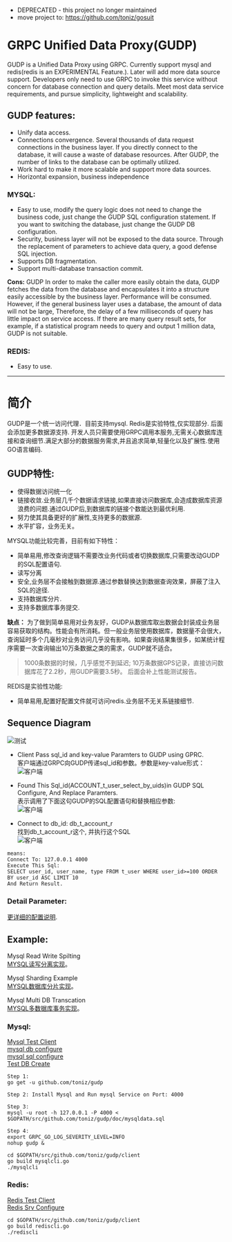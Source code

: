* DEPRECATED - this project no longer maintained 
* move project to: https://github.com/toniz/gosuit


# GRPC Unified Data Proxy(GUDP)
GUDP is a Unified Data Proxy using GRPC. Currently support mysql and redis(redis is an EXPERIMENTAL Feature.). Later will add more data source support. Developers only need to use GRPC to invoke this service without concern for database connection and query details. Meet most data service requirements, and pursue simplicity, lightweight and scalability. 

## GUDP features:
* Unify data access.
* Connections convergence. Several thousands of data request connections in the business layer. If you directly connect to the database, it will cause a waste of database resources. After GUDP, the number of links to the database can be optimally utilized.
* Work hard to make it more scalable and support more data sources.
* Horizontal expansion, business independence
### MYSQL:
* Easy to use, modify the query logic does not need to change the business code, just change the GUDP SQL configuration statement. If you want to switching the database, just change the GUDP DB configuration.
* Security, business layer will not be exposed to the data source. Through the replacement of parameters to achieve data query, a good defense SQL injection.
* Supports DB fragmentation.
* Support multi-database transaction commit.

**Cons:** GUDP In order to make the caller more easily obtain the data, GUDP fetches the data from the database and encapsulates it into a structure easily accessible by the business layer. Performance will be consumed. However, if the general business layer uses a database, the amount of data will not be large,  Therefore, the delay of a few milliseconds of query has little impact on service access. If there are many query result sets, for example, if a statistical program needs to query and output 1 million data, GUDP is not suitable.

### REDIS:
* Easy to use.   

___

# 简介
GUDP是一个统一访问代理．目前支持mysql. Redis是实验特性,仅实现部分. 后面会添加更多数据源支持.
开发人员只需要使用GRPC调用本服务,无需关心数据库连接和查询细节.满足大部分的数据服务需求,并且追求简单,轻量化以及扩展性.使用GO语言编码.
## GUDP特性:
* 使得数据访问统一化
* 链接收敛.业务层几千个数据请求链接,如果直接访问数据库,会造成数据库资源浪费的问题.通过GUDP后,到数据库的链接个数能达到最优利用.
* 努力使其具备更好的扩展性,支持更多的数据源.
* 水平扩容，业务无关。

MYSQL功能比较完善，目前有如下特性：
* 简单易用,修改查询逻辑不需要改业务代码或者切换数据库,只需要改动GUDP的SQL配置语句.
* 读写分离
* 安全,业务层不会接触到数据源.通过参数替换达到数据查询效果，屏蔽了注入SQL的途径.
* 支持数据库分片.  
* 支持多数据库事务提交.  

**缺点：**
为了做到简单易用对业务友好，GUDP从数据库取出数据会封装成业务层容易获取的结构。性能会有所消耗。但一般业务层使用数据库，数据量不会很大，查询延时多个几毫秒对业务访问几乎没有影响。如果查询结果集很多，如某统计程序需要一次查询输出10万条数据之类的需求，GUDP就不适合。

> 1000条数据的时候，几乎感觉不到延迟;
> 10万条数据GPS记录，直接访问数据库花了2.2秒，用GUDP需要3.5秒。
> 后面会补上性能测试报告。

REDIS是实验性功能:
* 简单易用,配置好配置文件就可访问redis.业务层不无关系链接细节.


## Sequence Diagram
![测试](/doc/uml/uml.png)

* Client Pass sql_id and key-value Paramters to GUDP using GPRC.    
客户端通过GRPC向GUDP传递sql_id和参数。参数是key-value形式：  
![客户端](/doc/pic/p1.png)   

* Found This Sql_id(ACCOUNT_t_user_select_by_uids)in GUDP SQL Configure, And Replace Paramters.  
表示调用了下面这句GUDP的SQL配置语句和替换相应参数:  
![客户端](/doc/pic/p3.png)  

* Connect to db_id: db_t_account_r   
找到db_t_account_r这个, 并执行这个SQL  
![客户端](/doc/pic/p2.png)  


```
means:
Connect To: 127.0.0.1 4000 
Execute This Sql:
SELECT user_id, user_name, type FROM t_user WHERE user_id>=100 ORDER BY user_id ASC LIMIT 10 
And Return Result.
```

### Detail Parameter:
[更详细的配置说明](doc/mysql_parameter.md).  

## Example:
Mysql Read Write Spilting  
[MYSQL读写分离实现](doc/mysql_read_write_splitting.md)。 

Mysql Sharding Example  
[MYSQL数据库分片实现](doc/mysql_db_sharding.md)。 

Mysql Multi DB Transcation  
[MYSQL多数据库事务实现](doc/mysql_multi_db_transaction.md)。 


### Mysql:
[Mysql Test Client](client/mysqlcli.go)  
[mysql db configure](conf/mysql/db)  
[mysql sql configure](conf/mysql/sql)  
[Test DB Create](doc/mysqldata.sql)  

```
Step 1:
go get -u github.com/toniz/gudp

Step 2: Install Mysql and Run mysql Service on Port: 4000

Step 3:
mysql -u root -h 127.0.0.1 -P 4000 < $GOPATH/src/github.com/toniz/gudp/doc/mysqldata.sql 

Step 4:
export GRPC_GO_LOG_SEVERITY_LEVEL=INFO
nohup gudp &

cd $GOPATH/src/github.com/toniz/gudp/client
go build mysqlcli.go 
./mysqlcli
```

### Redis:
[Redis Test Client](client/rediscli.go)  
[Redis Srv Configure](conf/redis/srv)  

```
cd $GOPATH/src/github.com/toniz/gudp/client
go build rediscli.go 
./rediscli

```


